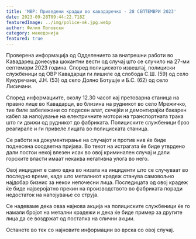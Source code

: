 ```yaml
---
title: 'МВР: Приведени крадци во кавадаречко - 28 СЕПТЕМВРИ 2023'
date: 2023-09-28T09:44:22.718Z
featuredImage: ../img/police-mk.jpg.webp
author: Филип Поповски
category: македонија
featured: true
---
```

Проверена информација од Одделението за внатрешни работи во Кавадарец донесува шокантни вести од случај што се случило на 27-ми септември 2023 година. Според полициското извештај, полициски службеници од ОВР Кавадарци ги лишиле од слобода С.Ш. (59) од село Кукуречани, Ј.Н. (53) од село Долно Ботушје и Б.С. (62) од село Лисичани.

Според информациите, околу 12.30 часот кај претоварна станица на правно лице во Кавадарци, во близина на рудникот во село Мрежичко, тие биле забележани со подесен алат, сечејќи и демонтирајќи бакарен кабел за напојување на електричните мотори на транспортната трака што ги движи од рудникот до фабриката. Полициските службеници брзо реагирале и ги привеле лицата во полициската станица.

Се работи на документирање на случајот и против нив ќе биде поднесена соодветна пријава. Во текот на истрагата ќе биде утврдено дали постои некој влезен исак во овој криминален случај и дали горските власти имаат некаква негативна улога во него.

Овој инцидент е само една во низата на инциденти што се случуваат во последно време, каде што металниот крадеж станува самовољно најдобар бизнис за некои непочесни лица. Последицата од овој крадеж ќе биде најверојатно прекин на производството во фабриката поради недостаток на напојување со струја.

Се надеваме дека оваа најнова акција на полициските службеници ќе го намали бројот на метални крадежи и дека ќе биде пример за другите лица да се воздржат од постапка на слични акции.

Останете во тек со најновите информации во врска со овој случај.

